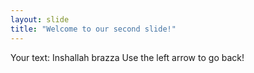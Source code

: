 ```yaml
---
layout: slide
title: "Welcome to our second slide!"
---
```

Your text: Inshallah brazza
Use the left arrow to go back!
